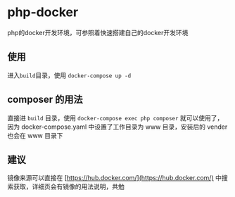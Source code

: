 # php-docker
php的docker开发环境，可参照着快速搭建自己的docker开发环境

## 使用
进入`build`目录，使用 `docker-compose up -d`

## composer 的用法
直接进 `build` 目录，使用 `docker-compose exec php composer` 就可以使用了，因为 docker-compose.yaml 中设置了工作目录为 www 目录，安装后的 vender 也会在 www 目录下

## 建议
镜像来源可以直接在 [https://hub.docker.com/](https://hub.docker.com/) 中搜索获取，详细页会有镜像的用法说明，共勉
